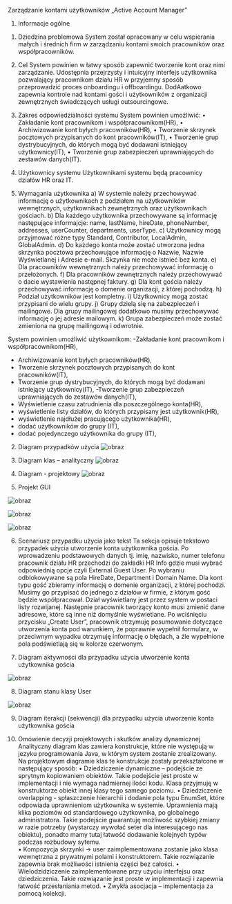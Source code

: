 Zarządzanie kontami użytkowników „Active Account Manager”
1)	Informacje ogólne 
1.	Dziedzina problemowa 
System został opracowany w celu wspierania małych i średnich firm w zarządzaniu kontami swoich pracowników oraz współpracowników. 
2.	Cel 
System powinien w łatwy sposób zapewnić tworzenie kont oraz nimi zarządzanie. Udostępnia przejrzysty i intuicyjny interfejs użytkownika pozwalający pracownikom działu HR w przyjemny sposób przeprowadzić proces onboardingu i offboardingu. DodAatkowo zapewnia kontrole nad kontami gości i użytkowników z organizacji zewnętrznych świadczących usługi outsourcingowe. 

3.	Zakres odpowiedzialności systemu 
System powinien umożliwić: 
•	Zakładanie kont pracownikom i współpracownikom(HR),
•	Archiwizowanie kont byłych pracowników(HR), 
•	Tworzenie skrzynek pocztowych przypisanych do kont pracowników(IT), 
•	Tworzenie grup dystrybucyjnych, do których mogą być dodawani istniejący użytkownicy(IT), 
•	Tworzenie grup zabezpieczeń uprawniających do zestawów danych(IT).

4.	Użytkownicy systemu 
Użytkownikami systemu będą pracownicy działów HR oraz IT.

5.	Wymagania użytkownika
a)	W systemie należy przechowywać informację o użytkownikach z podziałem na użytkowników wewnętrznych, użytkownikach zewnętrznych oraz użytkownikach gościach. 
b)	Dla każdego użytkownika przechowywane są informację następujące informajcje: name, lastName, hireDate, phoneNumber, addresses, userCounter, departments, userType. 
c)	Użytkownicy mogą przyjmować różne typy Standard, Contributor, LocalAdmin, GlobalAdmin. 
d)	Do każdego konta może zostać utworzona jedna skrzynka pocztowa przechowujące informację o Nazwie, Nazwie Wyświetlanej i Adresie e-mail. Skzynka nie może istnieć bez konta. 
e)	Dla pracowników wewnętrznych należy przechowywać informację o przełożonych. 
f)	Dla pracowników zewnętrznych należy przechowywać o dacie wystawienia następnej faktury. 
g)	Dla kont gościa należy przechowywać informację o domenie organizacji, z której pochodzą. 
h)	Podział użytkowników jest kompletny. 
i)	Użytkownicy mogą zostać przypisani do wielu grupy. 
j)	Grupy dzielą się na zabezpieczeń i mailingowe. Dla grupy mailingowej dodatkowo musimy przechowywać informację o jej adresie mailowym. 
k)	Grupa zabezpieczeń może zostać zmieniona na grupę mailingową i odwrotnie. 

System powinien umożliwić użytkownikom: 
-Zakładanie kont pracownikom i współpracownikom(HR),
- Archiwizowanie kont byłych pracowników(HR), 
- Tworzenie skrzynek pocztowych przypisanych do kont pracowników(IT), 
- Tworzenie grup dystrybucyjnych, do których mogą być dodawani istniejący użytkownicy(IT), 
-Tworzenie grup zabezpieczeń uprawniających do zestawów danych(IT),
- Wyświetlenie czasu zatrudnienia dla poszczególnego konta(HR),
- wyświetlenie listy działów, do których przypisany jest użytkownik(HR),
-  wyświetlenie najdłużej pracującego użytkownika(HR),
-  dodać użytkowników do grupy (IT), 
- dodać pojedynczego użytkownika do grupy (IT), 

  





2) Diagram przypadków użycia 
![obraz](https://github.com/MiloszKilman/MAS-MDP3/assets/127020916/414576f0-ae21-4546-9d00-d9b99e738b2d)


3) Diagram klas – analityczny
 ![obraz](https://github.com/MiloszKilman/MAS-MDP3/assets/127020916/001006b0-4146-438b-8a3d-34712d6763b9)


4) Diagram - projektowy 
 ![obraz](https://github.com/MiloszKilman/MAS-MDP3/assets/127020916/a78af50e-63e1-4079-a073-cfc2c9b98baa)




5) Projekt GUI 
 
 
 ![obraz](https://github.com/MiloszKilman/MAS-MDP3/assets/127020916/d4168fed-358a-49c1-acea-49fb46055687)

 ![obraz](https://github.com/MiloszKilman/MAS-MDP3/assets/127020916/5c0564c7-755b-4ae5-a14e-30b8f53fbe96)

 
![obraz](https://github.com/MiloszKilman/MAS-MDP3/assets/127020916/8b616132-d4b0-4073-b71e-fcda8213a7ce)

 
 






6) Scenariusz przypadku użycia jako tekst
Ta sekcja opisuje tekstowo przypadek użycia utworzenie konta użytkownika gościa. 
Po wprowadzeniu podstawowych danych tj. imię, nazwisko, numer telefonu pracownik działu HR przechodzi do zakładki HR Info gdzie musi wybrać odpowiednią opcje czyli External Guest User. Po wybraniu odblokowywane są pola HireDate, Department i Domain Name. Dla kont typu gość zbieramy informację o domenie organizacji, z której pochodzi. Musimy go przypisać do jednego z działów w firmie, z którym gość będzie współpracował. Dział wyświetlany jest przez system w postaci listy rozwijanej. Następnie pracownik tworzący konto musi zmienić dane adresowe, które są inne niż domyślnie wyświetlane. Po wciśnięciu przycisku „Create User”, pracownik otrzymuję posumowanie dotyczące utworzenia konta pod warunkiem, że poprawnie wypełnił formularz, w przeciwnym wypadku otrzymuję informację o błędach, a źle wypełnione pola podświetlają się w kolorze czerwonym.  

7) Diagram aktywności dla przypadku użycia utworzenie konta użytkownika gościa
 
![obraz](https://github.com/MiloszKilman/MAS-MDP3/assets/127020916/990ec4af-14bb-4699-8e87-939e4f97deaf)



8) Diagram stanu klasy User 
 
![obraz](https://github.com/MiloszKilman/MAS-MDP3/assets/127020916/e43eff95-3d89-4eeb-bf62-55e987ba3c00)














9) Diagram iterakcji (sekwencji) dla przypadku użycia utworzenie konta użytkownika gościa
 















9) Omówienie decyzji projektowych i skutków analizy dynamicznej
Analityczny diagram klas zawiera konstrukcje, które nie występują w jezyku
programowania Java, w którym system zostanie zrealizowany. Na projektowym
diagramie klas te konstrukcje zostały przekształcone w następujący sposób:
•	Dziedziczenie dynamiczne – podejście ze sprytnym kopiowaniem obiektów. Takie podejście jest proste w implementacji i nie wymaga nadmiernej ilości kodu. Klasa przyjmuję w konstruktorze obiekt innej klasy tego samego poziomu. 
•	Dziedziczenie overlapping  - spłaszczenie hierarchii i dodanie pola typu EnumSet<UserType>, które odpowiada uprawnieniom użytkownika w systemie. Uprawnienia mają klika poziomów od standardowego użytkownika, po globalnego administratora. Takie podejście gwarantuję możliwość szybkiej zmiany w razie potrzeby (wystarczy wywołać seter dla interesującego nas obiektu), ponadto mamy tutaj łatwość dodawanie kolejnych typów podczas rozbudowy sytemu.  
•	Kompozycja skrzynki -> user zaimplementowana zostanie jako klasa wewnętrzna z prywatnymi polami i konstruktorem. Takie rozwiązanie zapewnia brak możliwości istnienia części bez całości. 
•	Wielodzidziczenie zaimplementowane przy użyciu interfejsu oraz dziedziczenia. Takie rozwiązanie jest proste w implementacji i zapewnia łatwość przesłaniania metod. 
•	Zwykła asocjacja – implementacja za pomocą kolekcji. 

	
